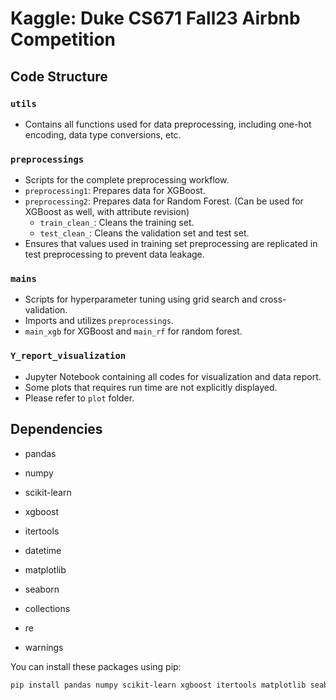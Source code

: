 # Kaggle: Duke CS671 Fall23 Airbnb Competition

## Code Structure
### `utils`
- Contains all functions used for data preprocessing, including one-hot encoding, data type conversions, etc.

### `preprocessings`
- Scripts for the complete preprocessing workflow.
- `preprocessing1`: Prepares data for XGBoost.
- `preprocessing2`: Prepares data for Random Forest. 
(Can be used for XGBoost as well, with attribute revision)
  - `train_clean_`: Cleans the training set.
  - `test_clean_`: Cleans the validation set and test set.
- Ensures that values used in training set preprocessing are replicated in test preprocessing to prevent data leakage.

### `mains`
- Scripts for hyperparameter tuning using grid search and cross-validation.
- Imports and utilizes `preprocessings`.
- `main_xgb` for XGBoost and `main_rf` for random forest.

### `Y_report_visualization`
- Jupyter Notebook containing all codes for visualization and data report. 
- Some plots that requires run time are not explicitly displayed.
- Please refer to `plot` folder.

## Dependencies
- pandas
- numpy
- scikit-learn
- xgboost
- itertools
- datetime
- matplotlib
- seaborn
- collections

- re
- warnings


You can install these packages using pip:
```bash
pip install pandas numpy scikit-learn xgboost itertools matplotlib seaborn collections


